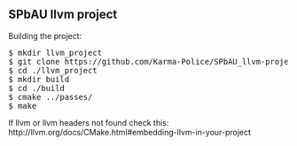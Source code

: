 <div>
<h2> SPbAU llvm project </h2>
<p> Building the project: </p>
<pre>
$ mkdir llvm_project
$ git clone https://github.com/Karma-Police/SPbAU_llvm-project.git ./llvm_project
$ cd ./llvm_project
$ mkdir build
$ cd ./build
$ cmake ../passes/
$ make 
</pre>
<p> 
If llvm or llvm headers not found check this: http://llvm.org/docs/CMake.html#embedding-llvm-in-your-project
</p>

</div>
